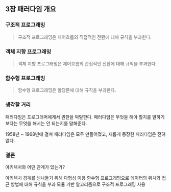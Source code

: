 ## 3장 패러다임 개요

### 구조적 프로그래밍

> 구조적 프로그래밍은 제어흐름의 직접적인 전환에 대해 규칙을 부과한다.

### 객체 지향 프로그래밍

> 객체 지향 프로그래밍은 제어흐름의 간접적인 전환에 대해 규칙을 부과한다.

### 함수형 프로그래밍

> 함수형 프로그래밍은 할당문에 대해 규칙을 부과한다.

### 생각할 거리

패러다임은 프로그래머에게서 권한을 박탈한다.
패러다임은 무엇을 해야 할지를 말하기보다는 무엇을 해서는 안 되는지를 말해준다.

1958년 ~ 1968년에 걸쳐 패러다임은 모두 만들어졌고, 새롭게 등장한 패러다임은 전혀 없다.

### 결론

아키텍처와 어떤 관계가 있는가?

아키텍처 경계를 넘나들기 위해 다형성 이용
함수형 프로그래밍으로 데이터의 위치와 접근 방법에 대해 규칙을 부과
모듈 기반 알고리즘으로 구조적 프로그래밍 사용